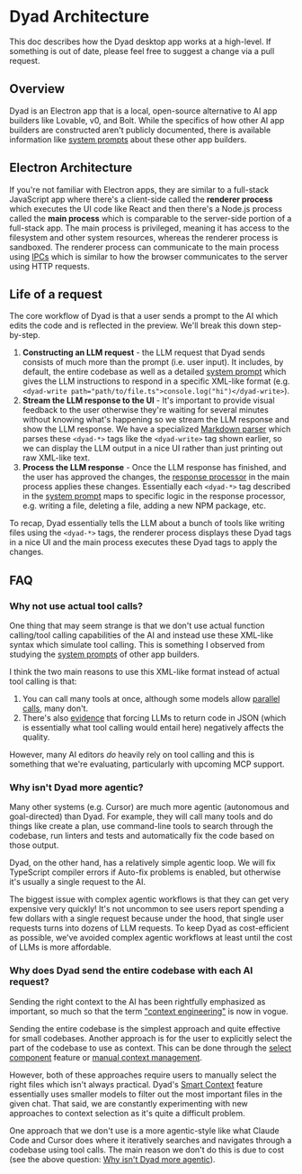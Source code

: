 # Dyad Architecture

This doc describes how the Dyad desktop app works at a high-level. If something is out of date, please feel free to suggest a change via a pull request.

## Overview

Dyad is an Electron app that is a local, open-source alternative to AI app builders like Lovable, v0, and Bolt. While the specifics of how other AI app builders are constructed aren't publicly documented, there is available information like [system prompts](https://github.com/x1xhlol/system-prompts-and-models-of-ai-tools) about these other app builders.

## Electron Architecture

If you're not familiar with Electron apps, they are similar to a full-stack JavaScript app where there's a client-side called the **renderer process** which executes the UI code like React and then there's a Node.js process called the **main process** which is comparable to the server-side portion of a full-stack app. The main process is privileged, meaning it has access to the filesystem and other system resources, whereas the renderer process is sandboxed. The renderer process can communicate to the main process using [IPCs](https://en.wikipedia.org/wiki/Inter-process_communication) which is similar to how the browser communicates to the server using HTTP requests.

## Life of a request

The core workflow of Dyad is that a user sends a prompt to the AI which edits the code and is reflected in the preview. We'll break this down step-by-step.

1. **Constructing an LLM request** - the LLM request that Dyad sends consists of much more than the prompt (i.e. user input). It includes, by default, the entire codebase as well as a detailed [system prompt](https://github.com/dyad-sh/dyad/blob/main/src/prompts/system_prompt.ts) which gives the LLM instructions to respond in a specific XML-like format (e.g. `<dyad-write path="path/to/file.ts">console.log("hi")</dyad-write>`).
2. **Stream the LLM response to the UI** - It's important to provide visual feedback to the user otherwise they're waiting for several minutes without knowing what's happening so we stream the LLM response and show the LLM response. We have a specialized [Markdown parser](https://github.com/dyad-sh/dyad/blob/main/src/components/chat/DyadMarkdownParser.tsx) which parses these `<dyad-*>` tags like the `<dyad-write>` tag shown earlier, so we can display the LLM output in a nice UI rather than just printing out raw XML-like text.
3. **Process the LLM response** - Once the LLM response has finished, and the user has approved the changes, the [response processor](https://github.com/dyad-sh/dyad/blob/main/src/ipc/processors/response_processor.ts) in the main process applies these changes. Essentially each `<dyad-*>` tag described in the [system prompt](https://github.com/dyad-sh/dyad/blob/main/src/prompts/system_prompt.ts) maps to specific logic in the response processor, e.g. writing a file, deleting a file, adding a new NPM package, etc.

To recap, Dyad essentially tells the LLM about a bunch of tools like writing files using the `<dyad-*>` tags, the renderer process displays these Dyad tags in a nice UI and the main process executes these Dyad tags to apply the changes.

## FAQ

### Why not use actual tool calls?

One thing that may seem strange is that we don't use actual function calling/tool calling capabilities of the AI and instead use these XML-like syntax which simulate tool calling. This is something I observed from studying the [system prompts](https://github.com/x1xhlol/system-prompts-and-models-of-ai-tools) of other app builders.

I think the two main reasons to use this XML-like format instead of actual tool calling is that:

1. You can call many tools at once, although some models allow [parallel calls](https://platform.openai.com/docs/guides/function-calling/parallel-function-calling#parallel-function-calling), many don't.
2. There's also [evidence](https://aider.chat/2024/08/14/code-in-json.html) that forcing LLMs to return code in JSON (which is essentially what tool calling would entail here) negatively affects the quality.

However, many AI editors _do_ heavily rely on tool calling and this is something that we're evaluating, particularly with upcoming MCP support.

### Why isn't Dyad more agentic?

Many other systems (e.g. Cursor) are much more agentic (autonomous and goal-directed) than Dyad. For example, they will call many tools and do things like create a plan, use command-line tools to search through the codebase, run linters and tests and automatically fix the code based on those output.

Dyad, on the other hand, has a relatively simple agentic loop. We will fix TypeScript compiler errors if Auto-fix problems is enabled, but otherwise it's usually a single request to the AI.

The biggest issue with complex agentic workflows is that they can get very expensive very quickly! It's not uncommon to see users report spending a few dollars with a single request because under the hood, that single user requests turns into dozens of LLM requests. To keep Dyad as cost-efficient as possible, we've avoided complex agentic workflows at least until the cost of LLMs is more affordable.

### Why does Dyad send the entire codebase with each AI request?

Sending the right context to the AI has been rightfully emphasized as important, so much so that the term ["context engineering"](https://www.philschmid.de/context-engineering) is now in vogue.

Sending the entire codebase is the simplest approach and quite effective for small codebases. Another approach is for the user to explicitly select the part of the codebase to use as context. This can be done through the [select component](https://www.dyad.sh/docs/releases/0.8.0) feature or [manual context management](https://www.dyad.sh/docs/guides/large-apps#manual-context-management).

However, both of these approaches require users to manually select the right files which isn't always practical. Dyad's [Smart Context](https://www.dyad.sh/docs/guides/ai-models/pro-modes#smart-context) feature essentially uses smaller models to filter out the most important files in the given chat. That said, we are constantly experimenting with new approaches to context selection as it's quite a difficult problem.

One approach that we don't use is a more agentic-style like what Claude Code and Cursor does where it iteratively searches and navigates through a codebase using tool calls. The main reason we don't do this is due to cost (see the above question: [Why isn't Dyad more agentic](#why-isnt-dyad-more-agentic)).
